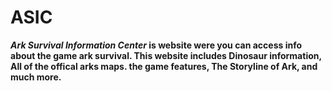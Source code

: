 # ASIC
**_Ark Survival Information Center_ is website were you can access info about the game ark survival. This website includes Dinosaur information, All of the offical arks maps. the game features, The Storyline of Ark, and much more.**
